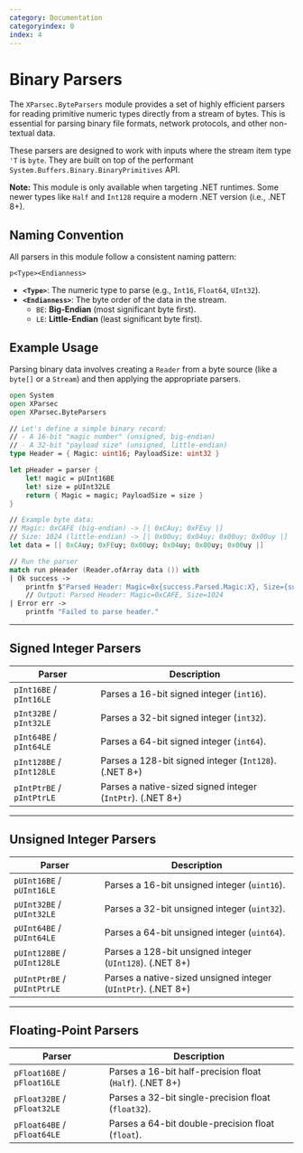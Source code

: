 ```yaml
---
category: Documentation
categoryindex: 0
index: 4
---
```


# Binary Parsers

The `XParsec.ByteParsers` module provides a set of highly efficient parsers for reading primitive numeric types directly from a stream of bytes. This is essential for parsing binary file formats, network protocols, and other non-textual data.

These parsers are designed to work with inputs where the stream item type `'T` is `byte`. They are built on top of the performant `System.Buffers.Binary.BinaryPrimitives` API.

**Note:** This module is only available when targeting .NET runtimes. Some newer types like `Half` and `Int128` require a modern .NET version (i.e., .NET 8+).

## Naming Convention

All parsers in this module follow a consistent naming pattern:

`p<Type><Endianness>`

- **`<Type>`**: The numeric type to parse (e.g., `Int16`, `Float64`, `UInt32`).
- **`<Endianness>`**: The byte order of the data in the stream.
  - `BE`: **Big-Endian** (most significant byte first).
  - `LE`: **Little-Endian** (least significant byte first).

## Example Usage

Parsing binary data involves creating a `Reader` from a byte source (like a `byte[]` or a `Stream`) and then applying the appropriate parsers.

```fsharp
open System
open XParsec
open XParsec.ByteParsers

// Let's define a simple binary record:
// - A 16-bit "magic number" (unsigned, big-endian)
// - A 32-bit "payload size" (unsigned, little-endian)
type Header = { Magic: uint16; PayloadSize: uint32 }

let pHeader = parser {
    let! magic = pUInt16BE
    let! size = pUInt32LE
    return { Magic = magic; PayloadSize = size }
}

// Example byte data:
// Magic: 0xCAFE (big-endian) -> [| 0xCAuy; 0xFEuy |]
// Size: 1024 (little-endian) -> [| 0x00uy; 0x04uy; 0x00uy; 0x00uy |]
let data = [| 0xCAuy; 0xFEuy; 0x00uy; 0x04uy; 0x00uy; 0x00uy |]

// Run the parser
match run pHeader (Reader.ofArray data ()) with
| Ok success ->
    printfn $"Parsed Header: Magic=0x{success.Parsed.Magic:X}, Size={success.Parsed.PayloadSize}"
    // Output: Parsed Header: Magic=0xCAFE, Size=1024
| Error err ->
    printfn "Failed to parse header."
```

---

## Signed Integer Parsers

| Parser | Description |
|---|---|
| `pInt16BE` / `pInt16LE` | Parses a 16-bit signed integer (`int16`). |
| `pInt32BE` / `pInt32LE` | Parses a 32-bit signed integer (`int32`). |
| `pInt64BE` / `pInt64LE` | Parses a 64-bit signed integer (`int64`). |
| `pInt128BE` / `pInt128LE` | Parses a 128-bit signed integer (`Int128`). (.NET 8+) |
| `pIntPtrBE` / `pIntPtrLE` | Parses a native-sized signed integer (`IntPtr`). (.NET 8+) |

---

## Unsigned Integer Parsers

| Parser | Description |
|---|---|
| `pUInt16BE` / `pUInt16LE` | Parses a 16-bit unsigned integer (`uint16`). |
| `pUInt32BE` / `pUInt32LE` | Parses a 32-bit unsigned integer (`uint32`). |
| `pUInt64BE` / `pUInt64LE` | Parses a 64-bit unsigned integer (`uint64`). |
| `pUInt128BE` / `pUInt128LE`| Parses a 128-bit unsigned integer (`UInt128`). (.NET 8+) |
| `pUIntPtrBE` / `pUIntPtrLE`| Parses a native-sized unsigned integer (`UIntPtr`). (.NET 8+) |

---

## Floating-Point Parsers

| Parser | Description |
|---|---|
| `pFloat16BE` / `pFloat16LE` | Parses a 16-bit half-precision float (`Half`). (.NET 8+) |
| `pFloat32BE` / `pFloat32LE` | Parses a 32-bit single-precision float (`float32`). |
| `pFloat64BE` / `pFloat64LE` | Parses a 64-bit double-precision float (`float`). |

